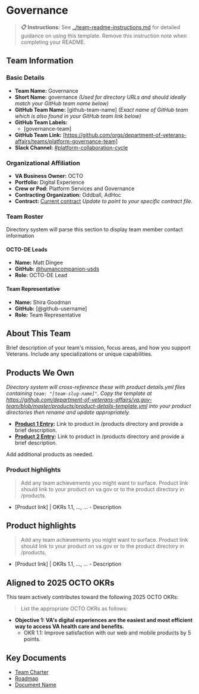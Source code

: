 # Governance

> **📋 Instructions:** See [../team-readme-instructions.md](../team-readme-instructions.md) for detailed guidance on using this template. Remove this instruction note when completing your README.


## Team Information

### Basic Details

- **Team Name:** Governance
- **Short Name:** governance _(Used for directory URLs and should ideally match your GitHub team name below)_
- **GitHub Team Name:** [github-team-name] _(Exact name of GitHub team which is also found in your GitHub team link below)_
- **GitHub Team Labels:**
  - [governance-team]
- **GitHub Team Link:** [https://github.com/orgs/department-of-veterans-affairs/teams/platform-governance-team]
- **Slack Channel:** [#platform-collaboration-cycle](https://dsva.slack.com/channels/platform-collaboration-cycle)

### Organizational Affiliation

- **VA Business Owner:** OCTO
- **Portfolio:** Digital Experience
- **Crew or Pod:** Platform Services and Governance
- **Contracting Organization:** Oddball, AdHoc
- **Contract:** [Current contract](https://dvagov.sharepoint.com/sites/oitoctocontracts/Contracts/Forms/AllItems.aspx) _Update to point to your specific contract file._

### Team Roster

Directory system will parse this section to display team member contact information

#### OCTO-DE Leads

- **Name:** Matt Dingee
- **GitHub:** [@humancompanion-usds](https://github.com/humancompanion-usds)
- **Role:** OCTO-DE Lead

#### Team Representative

- **Name:** Shira Goodman
- **GitHub:** [@github-username]
- **Role:** Team Representative

## About This Team

Brief description of your team's mission, focus areas, and how you support Veterans. Include any specializations or unique capabilities.

## Products We Own

_Directory system will cross-reference these with product details.yml files containing `team: "[team-slug-name]"`. Copy the template at https://github.com/department-of-veterans-affairs/va.gov-team/blob/master/products/product-details-template.yml into your product directories then rename and update appropriately._

- **[Product 1 Entry](https://github.com/department-of-veterans-affairs/va.gov-team/blob/master/products/[product-name]/[product-name]-details.yml):** Link to product in /products directory and provide a brief description.
- **[Product 2 Entry](https://github.com/department-of-veterans-affairs/va.gov-team/blob/master/products/[product-name]/[product-name]-details.yml):** Link to product in /products directory and provide a brief description.

Add additional products as needed.

### Product highlights

> Add any team achievements you might want to surface. Product link should link to your product on va.gov or to the product directory in /products.

- [Product link] | OKRs 1.1, ..., ... - Description

## Product highlights

> Add any team achievements you might want to surface. Product link should link to your product on va.gov or to the product directory in /products.

- [Product link] | OKRs 1.1, ..., ... - Description

## Aligned to 2025 OCTO OKRs

This team actively contributes toward the following 2025 OCTO OKRs:

> List the appropriate OCTO OKRs as follows:

- **Objective 1: VA's digital experiences are the easiest and most efficient way to access VA health care and benefits.**
  - OKR 1.1: Improve satisfaction with our web and mobile products by 5 points.

## Key Documents

- [Team Charter](team-charter.md)
- [Roadmap]()
- [Document Name]()
